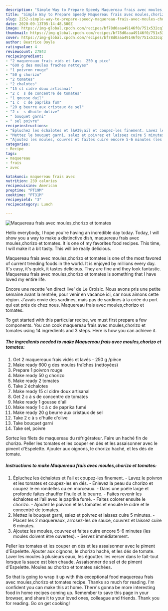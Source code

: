 ```yaml
---
description: "Simple Way to Prepare Speedy Maquereau frais avec moules,chorizo et tomates"
title: "Simple Way to Prepare Speedy Maquereau frais avec moules,chorizo et tomates"
slug: 2252-simple-way-to-prepare-speedy-maquereau-frais-avec-moules-chorizo-et-tomates
date: 2020-09-13T05:14:48.500Z
image: https://img-global.cpcdn.com/recipes/bf78d0aaa49146f0/751x532cq70/maquereau-frais-avec-mouleschorizo-et-tomates-photo-principale-de-la-recette.jpg
thumbnail: https://img-global.cpcdn.com/recipes/bf78d0aaa49146f0/751x532cq70/maquereau-frais-avec-mouleschorizo-et-tomates-photo-principale-de-la-recette.jpg
cover: https://img-global.cpcdn.com/recipes/bf78d0aaa49146f0/751x532cq70/maquereau-frais-avec-mouleschorizo-et-tomates-photo-principale-de-la-recette.jpg
author: Beatrice Doyle
ratingvalue: 4
reviewcount: 27843
recipeingredient:
- "2 maquereaux frais vids et lavs  250 g pice"
- "600 g des moules fraches nettoyes"
- "1 poivron rouge"
- "50 g chorizo"
- "2 tomates"
- "2 chalotes"
- "15 cl cidre doux artisanal"
- "2 c  s de concentre de tomates"
- "1 gousse dail"
- "1 c  c de paprika fum"
- "20 g beurre aux cristaux de sel"
- "2 c  s dhuile dolive"
- " bouquet garni"
- " sel poivre"
recipeinstructions:
- "Épluchez les échalotes et l&#39;ail et coupez-les finement. Lavez le poivron et les tomates et coupez-les en dés. Enlevez la peau du chorizo et coupez le en rondelles ou en morceaux. Dans une poêle large et profonde faites chauffer l&#39;huile et le beurre. Faites revenir les échalotes et l&#39;ail avec le paprika fumé. Faites colorer ensuite le chorizo. Ajoutez le poivron et les tomates et ensuite le cidre et le concentré de tomates."
- "Mettez le bouquet garni, salez et poivrez et laissez cuire 5 minutes. Placez les 2 maquereaux, arrosez-les de sauce, couvrez et laissez cuire 6 minutes."
- "Ajoutez les moules, couvrez et faites cuire encore 5-6 minutes (les moules doivent être ouvertes). Servez immédiatement."
categories:
- Recipe
tags:
- maquereau
- frais
- avec

katakunci: maquereau frais avec 
nutrition: 239 calories
recipecuisine: American
preptime: "PT19M"
cooktime: "PT31M"
recipeyield: "3"
recipecategory: Lunch

---
```



![Maquereau frais avec moules,chorizo et tomates](https://img-global.cpcdn.com/recipes/bf78d0aaa49146f0/751x532cq70/maquereau-frais-avec-mouleschorizo-et-tomates-photo-principale-de-la-recette.jpg)

Hello everybody, I hope you're having an incredible day today. Today, I will show you a way to make a distinctive dish, maquereau frais avec moules,chorizo et tomates. It is one of my favorites food recipes. This time, I will make it a bit tasty. This will be really delicious.

Maquereau frais avec moules,chorizo et tomates is one of the most favored of current trending foods in the world. It is enjoyed by millions every day. It's easy, it's quick, it tastes delicious. They are fine and they look fantastic. Maquereau frais avec moules,chorizo et tomates is something that I have loved my entire life.

Encore une recette &#39;en direct live&#39; de Le Croisic. Nous avons pris une petite semaine avant la rentrée, pour venir en vacance ici, car nous aimons cette région. J&#39;avais envie des sardines, mais pas de sardines à la criée du port qui est près de chez nous. Maquereau frais avec moules,chorizo et tomates.


To get started with this particular recipe, we must first prepare a few components. You can cook maquereau frais avec moules,chorizo et tomates using 14 ingredients and 3 steps. Here is how you can achieve it.

<!--inarticleads1-->

##### The ingredients needed to make Maquereau frais avec moules,chorizo et tomates:

1. Get 2 maquereaux frais vidés et lavés - 250 g /pièce
1. Make ready 600 g des moules fraîches (nettoyées)
1. Prepare 1 poivron rouge
1. Make ready 50 g chorizo
1. Make ready 2 tomates
1. Take 2 échalotes
1. Make ready 15 cl cidre doux artisanal
1. Get 2 c à s de concentre de tomates
1. Make ready 1 gousse d&#39;ail
1. Make ready 1 c à c de paprika fumé
1. Make ready 20 g beurre aux cristaux de sel
1. Take 2 c à s d&#39;huile d&#39;olive
1. Take  bouquet garni
1. Take  sel, poivre


Sortez les filets de maquereau du réfrigérateur. Faire un haché fin de chorizo. Peller les tomates et les couper en dés et les assaisonner avec le piment d&#39;Espelette. Ajouter aux oignons, le chorizo haché, et les dés de tomate. 

<!--inarticleads2-->

##### Instructions to make Maquereau frais avec moules,chorizo et tomates:

1. Épluchez les échalotes et l&#39;ail et coupez-les finement. - Lavez le poivron et les tomates et coupez-les en dés. - Enlevez la peau du chorizo et coupez le en rondelles ou en morceaux. - Dans une poêle large et profonde faites chauffer l&#39;huile et le beurre. - Faites revenir les échalotes et l&#39;ail avec le paprika fumé. - Faites colorer ensuite le chorizo. - Ajoutez le poivron et les tomates et ensuite le cidre et le concentré de tomates.
1. Mettez le bouquet garni, salez et poivrez et laissez cuire 5 minutes. - Placez les 2 maquereaux, arrosez-les de sauce, couvrez et laissez cuire 6 minutes.
1. Ajoutez les moules, couvrez et faites cuire encore 5-6 minutes (les moules doivent être ouvertes). - Servez immédiatement.


Peller les tomates et les couper en dés et les assaisonner avec le piment d&#39;Espelette. Ajouter aux oignons, le chorizo haché, et les dés de tomate. Laver les moules à plusieurs eaux, les égoutter. les verser dans le fait-tout lorsque la sauce est bien chaude. Assaisonner de sel et de piment d&#39;Espelette. Moules au chorizo et tomates séchées. 

So that is going to wrap it up with this exceptional food maquereau frais avec moules,chorizo et tomates recipe. Thanks so much for reading. I'm confident you can make this at home. There's gonna be more interesting food in home recipes coming up. Remember to save this page in your browser, and share it to your loved ones, colleague and friends. Thank you for reading. Go on get cooking!

